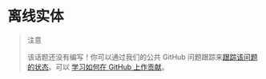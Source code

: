 # 离线实体

> 注意
>
> 该话题还没有编写！你可以通过我们的公共 GitHub 问题跟踪来[跟踪该问题的状态](https://github.com/aspnet/EntityFramework.Docs/issues/126)。可以 [学习如何在 GitHub 上作贡献](https://github.com/aspnet/EntityFramework.Docs/blob/master/CONTRIBUTING.md)。